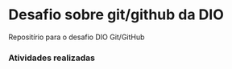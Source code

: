 # Desafio sobre git/github da DIO
Repositírio para o desafio DIO Git/GitHub
### Atividades realizadas
